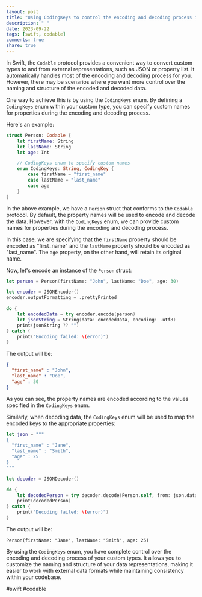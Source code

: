 ```yaml
---
layout: post
title: "Using CodingKeys to control the encoding and decoding process in Codable"
description: " "
date: 2023-09-22
tags: [swift, codable]
comments: true
share: true
---
```


In Swift, the `Codable` protocol provides a convenient way to convert custom types to and from external representations, such as JSON or property list. It automatically handles most of the encoding and decoding process for you. However, there may be scenarios where you want more control over the naming and structure of the encoded and decoded data.

One way to achieve this is by using the `CodingKeys` enum. By defining a `CodingKeys` enum within your custom type, you can specify custom names for properties during the encoding and decoding process.

Here's an example:

```swift
struct Person: Codable {
    let firstName: String
    let lastName: String
    let age: Int

    // CodingKeys enum to specify custom names
    enum CodingKeys: String, CodingKey {
        case firstName = "first_name"
        case lastName = "last_name"
        case age
    }
}
```

In the above example, we have a `Person` struct that conforms to the `Codable` protocol. By default, the property names will be used to encode and decode the data. However, with the `CodingKeys` enum, we can provide custom names for properties during the encoding and decoding process.

In this case, we are specifying that the `firstName` property should be encoded as "first_name" and the `lastName` property should be encoded as "last_name". The `age` property, on the other hand, will retain its original name.

Now, let's encode an instance of the `Person` struct:

```swift
let person = Person(firstName: "John", lastName: "Doe", age: 30)

let encoder = JSONEncoder()
encoder.outputFormatting = .prettyPrinted

do {
    let encodedData = try encoder.encode(person)
    let jsonString = String(data: encodedData, encoding: .utf8)
    print(jsonString ?? "")
} catch {
    print("Encoding failed: \(error)")
}
```

The output will be:

```json
{
  "first_name" : "John",
  "last_name" : "Doe",
  "age" : 30
}
```

As you can see, the property names are encoded according to the values specified in the `CodingKeys` enum.

Similarly, when decoding data, the `CodingKeys` enum will be used to map the encoded keys to the appropriate properties:

```swift
let json = """
{
  "first_name" : "Jane",
  "last_name" : "Smith",
  "age" : 25
}
"""

let decoder = JSONDecoder()

do {
    let decodedPerson = try decoder.decode(Person.self, from: json.data(using: .utf8)!)
    print(decodedPerson)
} catch {
    print("Decoding failed: \(error)")
}
```

The output will be:

```
Person(firstName: "Jane", lastName: "Smith", age: 25)
```

By using the `CodingKeys` enum, you have complete control over the encoding and decoding process of your custom types. It allows you to customize the naming and structure of your data representations, making it easier to work with external data formats while maintaining consistency within your codebase.

#swift #codable